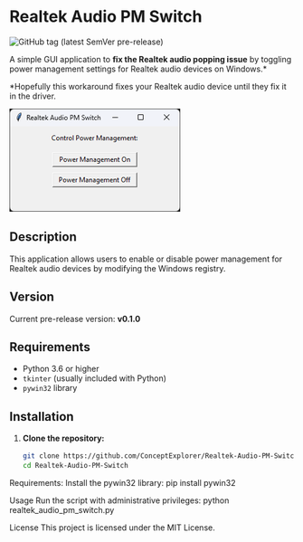 # Realtek Audio PM Switch

![GitHub tag (latest SemVer pre-release)](https://img.shields.io/github/v/tag/ConceptExplorer/Realtek-Audio-PM-Switch?include_prereleases&label=version)

A simple GUI application to **fix the Realtek audio popping issue** by toggling power management settings for Realtek audio devices on Windows.*
  
  *Hopefully this workaround fixes your Realtek audio device until they fix it in the driver.

![Realtek Audio PM Switch](Realtek-Audio-PM-Switch_v0.1.0.png)

## Description

This application allows users to enable or disable power management for Realtek audio devices by modifying the Windows registry.

## Version

Current pre-release version: **v0.1.0**

## Requirements

- Python 3.6 or higher
- `tkinter` (usually included with Python)
- `pywin32` library

## Installation

1. **Clone the repository:**

   ```sh
   git clone https://github.com/ConceptExplorer/Realtek-Audio-PM-Switch.git
   cd Realtek-Audio-PM-Switch

Requirements:
Install the pywin32 library:
pip install pywin32

Usage
Run the script with administrative privileges:
python realtek_audio_pm_switch.py

License
This project is licensed under the MIT License.
